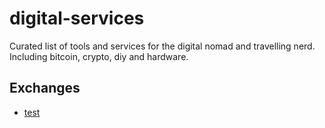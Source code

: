 # digital-services
Curated list of tools and services for the digital nomad and travelling nerd. Including bitcoin, crypto, diy and hardware.

## Exchanges

* [test](one)
